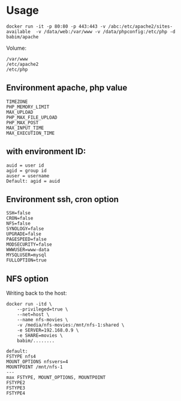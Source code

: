 # Usage
```
docker run -it -p 80:80 -p 443:443 -v /abc:/etc/apache2/sites-available  -v /data/web:/var/www -v /data/phpconfig:/etc/php -d babim/apache
```

Volume:
```
/var/www
/etc/apache2
/etc/php
```

## Environment apache, php value
```
TIMEZONE
PHP_MEMORY_LIMIT
MAX_UPLOAD
PHP_MAX_FILE_UPLOAD
PHP_MAX_POST
MAX_INPUT_TIME
MAX_EXECUTION_TIME
```
## with environment ID:
```
auid = user id
agid = group id
auser = username
Default: agid = auid
```
## Environment ssh, cron option
```
SSH=false
CRON=false
NFS=false
SYNOLOGY=false
UPGRADE=false
PAGESPEED=false
MODSECURITY=false
WWWUSER=www-data
MYSQLUSER=mysql
FULLOPTION=true
```

## NFS option
Writing back to the host:
```
docker run -itd \
    --privileged=true \
    --net=host \
    --name nfs-movies \
    -v /media/nfs-movies:/mnt/nfs-1:shared \
    -e SERVER=192.168.0.9 \
    -e SHARE=movies \
    babim/........
```
```
default:
FSTYPE nfs4
MOUNT_OPTIONS nfsvers=4
MOUNTPOINT /mnt/nfs-1
---
max FSTYPE, MOUNT_OPTIONS, MOUNTPOINT
FSTYPE2
FSTYPE3
FSTYPE4
```